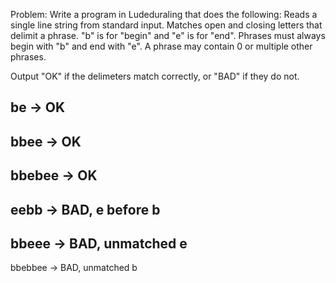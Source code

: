 Problem:
Write a program in Ludeduraling that does the following:
Reads a single line string from standard input.
Matches open and closing letters that delimit a phrase.
"b" is for "begin" and "e" is for "end". Phrases must always begin with "b" and end with "e".
A phrase may contain 0 or multiple other phrases.

Output "OK" if the delimeters match correctly, or "BAD" if they do not.

be -> OK
-
bbee -> OK
-
bbebee -> OK
-
eebb -> BAD, e before b
-
bbeee -> BAD, unmatched e
-
bbebbee -> BAD, unmatched b